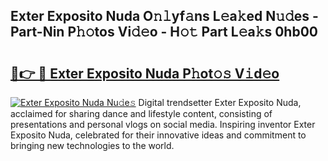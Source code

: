 ## Exter Exposito Nuda O𝚗𝚕yf𝚊ns L𝚎a𝚔ed N𝚞𝚍es - Part-Nin P𝚑𝚘tos Vi𝚍𝚎o - H𝚘𝚝 Part L𝚎a𝚔s 0hb00

# <h2><a href="http://kf9nool.oniu.top/?m=Exter+Exposito+Nuda">🔗👉 🔴 Exter Exposito Nuda P𝚑ot𝚘𝚜 V𝚒d𝚎o</a></h2>

[![Exter Exposito Nuda Nu𝚍e𝚜](https://i.imgur.com/0qMVB7G.gif)](http://kf9nool.oniu.top/?m=Exter+Exposito+Nuda)
Digital trendsetter Exter Exposito Nuda, acclaimed for sharing dance and lifestyle content, consisting of presentations and personal vlogs on social media. Inspiring inventor Exter Exposito Nuda, celebrated for their innovative ideas and commitment to bringing new technologies to the world.  
